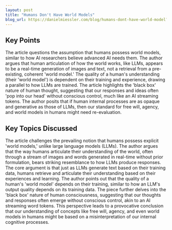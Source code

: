```yaml
---
layout: post 
title: "Humans Don't Have World Models"
blog_url: https://danielmiessler.com/blog/humans-dont-have-world-model?utm_source=rss&amp;utm_medium=feed&amp;utm_campaign=website 
---
```




## Key Points

The article questions the assumption that humans possess world models, similar to how AI researchers believe advanced AI needs them.
The author argues that human articulation of how the world works, like LLMs, appears to be a real-time generation of images and text, not a retrieval from a pre-existing, coherent 'world model.'
The quality of a human's understanding (their 'world model') is dependent on their training and experience, drawing a parallel to how LLMs are trained.
The article highlights the 'black box' nature of human thought, suggesting that our responses and ideas often 'pop into our head' without conscious control, much like an AI streaming tokens.
The author posits that if human internal processes are as opaque and generative as those of LLMs, then our standard for free will, agency, and world models in humans might need re-evaluation.

## Key Topics Discussed

The article challenges the prevailing notion that humans possess explicit 'world models,' unlike large language models (LLMs). The author argues that the way humans articulate their understanding of the world, often through a stream of images and words generated in real-time without prior formulation, bears striking resemblance to how LLMs produce responses. The core argument is that just as LLMs generate text based on their training data, humans retrieve and articulate their understanding based on their experiences and learning. The author points out that the quality of a human's 'world model' depends on their training, similar to how an LLM's output quality depends on its training data. The piece further delves into the 'black box' nature of human consciousness, suggesting that our thoughts and responses often emerge without conscious control, akin to an AI streaming word tokens. This perspective leads to a provocative conclusion that our understanding of concepts like free will, agency, and even world models in humans might be based on a misinterpretation of our internal cognitive processes.

